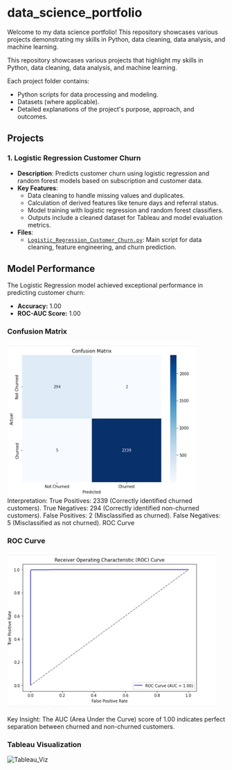 # data_science_portfolio

Welcome to my data science portfolio! This repository showcases various projects demonstrating my skills in Python, data cleaning, data analysis, and machine learning.

This repository showcases various projects that highlight my skills in Python, data cleaning, data analysis, and machine learning.

Each project folder contains:
- Python scripts for data processing and modeling.
- Datasets (where applicable).
- Detailed explanations of the project's purpose, approach, and outcomes.

## Projects
### 1. Logistic Regression Customer Churn
- **Description**: Predicts customer churn using logistic regression and random forest models based on subscription and customer data.
- **Key Features**:
  - Data cleaning to handle missing values and duplicates.
  - Calculation of derived features like tenure days and referral status.
  - Model training with logistic regression and random forest classifiers.
  - Outputs include a cleaned dataset for Tableau and model evaluation metrics.
- **Files**:
  - [`Logistic_Regression_Customer_Churn.py`](Logistic_Regression_Customer_Churn.py): Main script for data cleaning, feature engineering, and churn prediction.
## Model Performance

The Logistic Regression model achieved exceptional performance in predicting customer churn:

- **Accuracy:** 1.00
- **ROC-AUC Score:** 1.00

### Confusion Matrix
![Confusion Matrix](https://github.com/zenwen548/data_science_portfolio/blob/main/Log_Reg_Confusion_Matrix.jpg)
Interpretation:
True Positives: 2339 (Correctly identified churned customers).
True Negatives: 294 (Correctly identified non-churned customers).
False Positives: 2 (Misclassified as churned).
False Negatives: 5 (Misclassified as not churned).
ROC Curve

### ROC Curve
![ROC Curve](https://github.com/zenwen548/data_science_portfolio/blob/main/Log_Reg_ROC_Curve.jpg)

Key Insight:
The AUC (Area Under the Curve) score of 1.00 indicates perfect separation between churned and non-churned customers.

### Tableau Visualization
![Tableau_Viz](https://public.tableau.com/app/profile/lee6095/viz/Churn_Model_Viz/Dashboard1)



